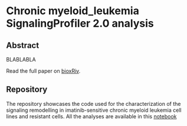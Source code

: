 # Chronic myeloid_leukemia SignalingProfiler 2.0 analysis

## Abstract

BLABLABLA 

Read the full paper on [bioxRiv]().

## Repository

The repository showcases the code used for the characterization of the signaling remodelling in imatinib-sensitive chronic myeloid leukemia cell lines and resistant cells. All the analyses are available in this [notebook](https://raw.githack.com/SaccoPerfettoLab/Chronic_myeloid_leukemia_SignalingProfiler2.0_analysis/main/scripts/CML-analysis.html)


